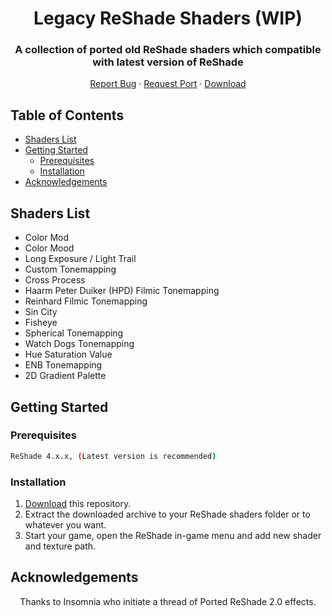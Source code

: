 <!-- PROJECT LOGO -->
<p align="center">
  <h1 align="center">Legacy ReShade Shaders (WIP)</h3>
  <h3 align="center">A collection of ported old ReShade shaders which compatible with latest version of ReShade</h3>

  <p align="center">
    <a href="https://github.com/dddfault/Legacy-ReShade-Shaders/issues">Report Bug</a>
    ·
    <a href="https://reshade.me/forum/shader-presentation/2990-ported-reshade-2-x-effects">Request Port</a>
    ·
    <a href="https://github.com/dddfault/Legacy-ReShade-Shaders/archive/master.zip">Download</a>
  </p>
</p>



<!-- TABLE OF CONTENTS -->
## Table of Contents

* [Shaders List](#shaders-list)
* [Getting Started](#getting-started)
  * [Prerequisites](#prerequisites)
  * [Installation](#installation)
* [Acknowledgements](#acknowledgements)



<!-- SHADERS LIST -->
## Shaders List

* Color Mod
* Color Mood
* Long Exposure / Light Trail
* Custom Tonemapping
* Cross Process
* Haarm Peter Duiker (HPD) Filmic Tonemapping
* Reinhard Filmic Tonemapping
* Sin City
* Fisheye
* Spherical Tonemapping
* Watch Dogs Tonemapping
* Hue Saturation Value
* ENB Tonemapping
* 2D Gradient Palette

<!-- GETTING STARTED -->
## Getting Started

### Prerequisites
```sh
ReShade 4.x.x, (Latest version is recommended)
```

### Installation

1. [Download](https://github.com/dddfault/Legacy-ReShade-Shaders/archive/master.zip) this repository.
2. Extract the downloaded archive to your ReShade shaders folder or to whatever you want.
3. Start your game, open the ReShade in-game menu and add new shader and texture path.

<!-- ACKNOWLEDGEMENTS -->
## Acknowledgements

<p align="center">
Thanks to Insomnia who initiate a thread of Ported ReShade 2.0 effects.
</p>
